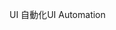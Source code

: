 <span data-ttu-id="7e482-101">UI 自動化</span><span class="sxs-lookup"><span data-stu-id="7e482-101">UI Automation</span></span>